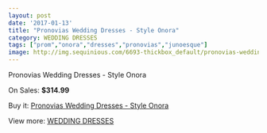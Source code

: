 ```yaml
---
layout: post
date: '2017-01-13'
title: "Pronovias Wedding Dresses - Style Onora"
category: WEDDING DRESSES
tags: ["prom","onora","dresses","pronovias","junoesque"]
image: http://img.sequinious.com/6693-thickbox_default/pronovias-wedding-dresses-style-onora.jpg
---
```

Pronovias Wedding Dresses - Style Onora

On Sales: **$314.99**
<a href="https://www.sequinious.com/wedding-dresses/2727-pronovias-wedding-dresses-style-onora.html"><amp-img layout="responsive" width="600" height="600" src="//img.sequinious.com/6693-thickbox_default/pronovias-wedding-dresses-style-onora.jpg" alt="Pronovias Wedding Dresses - Style Onora 0" /></a>
<a href="https://www.sequinious.com/wedding-dresses/2727-pronovias-wedding-dresses-style-onora.html"><amp-img layout="responsive" width="600" height="600" src="//img.sequinious.com/6696-thickbox_default/pronovias-wedding-dresses-style-onora.jpg" alt="Pronovias Wedding Dresses - Style Onora 1" /></a>
<a href="https://www.sequinious.com/wedding-dresses/2727-pronovias-wedding-dresses-style-onora.html"><amp-img layout="responsive" width="600" height="600" src="//img.sequinious.com/6695-thickbox_default/pronovias-wedding-dresses-style-onora.jpg" alt="Pronovias Wedding Dresses - Style Onora 2" /></a>
<a href="https://www.sequinious.com/wedding-dresses/2727-pronovias-wedding-dresses-style-onora.html"><amp-img layout="responsive" width="600" height="600" src="//img.sequinious.com/6694-thickbox_default/pronovias-wedding-dresses-style-onora.jpg" alt="Pronovias Wedding Dresses - Style Onora 3" /></a>

Buy it: [Pronovias Wedding Dresses - Style Onora](https://www.sequinious.com/wedding-dresses/2727-pronovias-wedding-dresses-style-onora.html "Pronovias Wedding Dresses - Style Onora")

View more: [WEDDING DRESSES](https://www.sequinious.com/2-wedding-dresses "WEDDING DRESSES")
